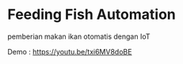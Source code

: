 # Feeding Fish Automation
 pemberian makan ikan otomatis dengan IoT

Demo : https://youtu.be/txi6MV8doBE
